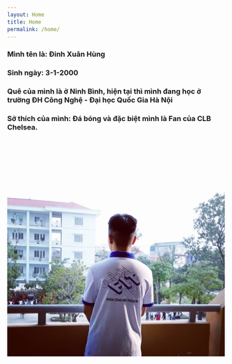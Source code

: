 ```yaml
---
layout: Home
title: Home
permalink: /home/
---
```


### Mình tên là: Đinh Xuân Hùng
### Sinh ngày: 3-1-2000
### Quê của mình là ở Ninh Bình, hiện tại thì mình đang học ở trường ĐH Công Nghệ - Đại học Quốc Gia Hà Nội
### Sở thích của mình: Đá bóng và đặc biệt mình là Fan của CLB Chelsea.

<img src="anh2.jpg" />